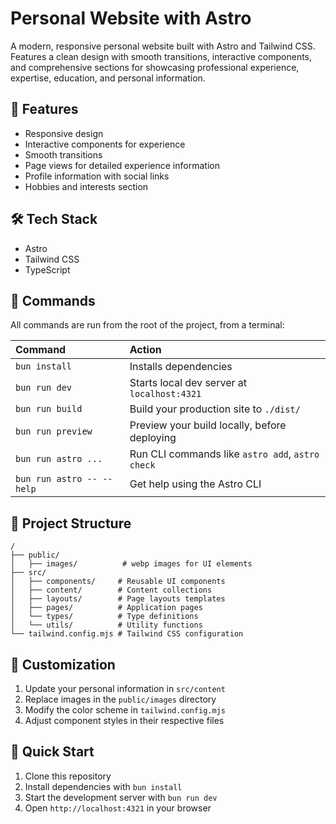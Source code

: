 # Personal Website with Astro

A modern, responsive personal website built with Astro and Tailwind CSS. Features a clean design with smooth transitions, interactive components, and comprehensive sections for showcasing professional experience, expertise, education, and personal information.

## 🚀 Features

- Responsive design
- Interactive components for experience
- Smooth transitions
- Page views for detailed experience information
- Profile information with social links
- Hobbies and interests section

## 🛠️ Tech Stack

- Astro
- Tailwind CSS
- TypeScript

## 🧞 Commands

All commands are run from the root of the project, from a terminal:

| Command                   | Action                                           |
| :------------------------ | :----------------------------------------------- |
| `bun install`             | Installs dependencies                            |
| `bun run dev`             | Starts local dev server at `localhost:4321`      |
| `bun run build`           | Build your production site to `./dist/`          |
| `bun run preview`         | Preview your build locally, before deploying     |
| `bun run astro ...`       | Run CLI commands like `astro add`, `astro check` |
| `bun run astro -- --help` | Get help using the Astro CLI                     |

## 📝 Project Structure

```text
/
├── public/
│   ├── images/          # webp images for UI elements
├── src/
│   ├── components/     # Reusable UI components
│   ├── content/        # Content collections
│   ├── layouts/        # Page layouts templates
│   ├── pages/          # Application pages
│   └── types/          # Type definitions
│   └── utils/          # Utility functions
└── tailwind.config.mjs # Tailwind CSS configuration
```

## 🎨 Customization

1. Update your personal information in `src/content`
2. Replace images in the `public/images` directory
3. Modify the color scheme in `tailwind.config.mjs`
4. Adjust component styles in their respective files

## 🚀 Quick Start

1. Clone this repository
2. Install dependencies with `bun install`
3. Start the development server with `bun run dev`
4. Open `http://localhost:4321` in your browser
